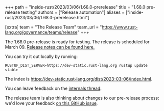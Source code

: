 +++
path = "inside-rust/2023/03/06/1.68.0-prerelease"
title = "1.68.0 pre-release testing"
authors = ["Release automation"]
aliases = ["inside-rust/2023/03/06/1.68.0-prerelease.html"]

[extra]
team = "The Release Team"
team_url = "https://www.rust-lang.org/governance/teams/release"
+++

The 1.68.0 pre-release is ready for testing. The release is scheduled for
March 09. [Release notes can be found here.][relnotes]

You can try it out locally by running:

```plain
RUSTUP_DIST_SERVER=https://dev-static.rust-lang.org rustup update stable
```

The index is <https://dev-static.rust-lang.org/dist/2023-03-06/index.html>.

You can leave feedback on the [internals thread](https://internals.rust-lang.org/t/rust-1-68-0-pre-release-testing/18481).

The release team is also thinking about changes to our pre-release process:
we'd love your feedback [on this GitHub issue][feedback].

[relnotes]: https://github.com/rust-lang/rust/blob/stable/RELEASES.md#version-1680-2023-03-09
[feedback]: https://github.com/rust-lang/release-team/issues/16
    
